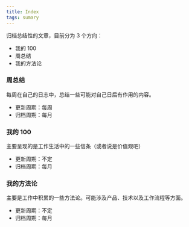 ```yaml
---
title: Index
tags: sumary
---
```




归档总结性的文章，目前分为 3 个方向：

- 我的 100
- 周总结
- 我的方法论



### 周总结

每周在自己的日志中，总结一些可能对自己日后有作用的内容。

- 更新周期：每周
- 归档周期：每月



### 我的 100

主要呈现的是工作生活中的一些信条（或者说是价值观吧）

- 更新周期：不定
- 归档周期：每月



### 我的方法论

主要是工作中积累的一些方法论。可能涉及产品、技术以及工作流程等方面。

- 更新周期：不定
- 归档周期：每月

